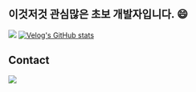 
## 이것저것 관심많은 초보 개발자입니다. 😄
<a href="https://baekwangho.github.io/" target="_blank"><img src="https://img.shields.io/badge/GitHub Pages-222222?style=for-the-badge&logo=GitHub Pages&logoColor=white"/></a>
[![Velog's GitHub stats](https://velog-readme-stats.vercel.app/api/badge?name=dev_qorh)](https://velog.io/@bkh1211) 

## Contact

<a href="mailto:qorhkdgh00@gmail.com"><img src="https://img.shields.io/badge/qorhkdgh00@gmail.com-EA4335?style=flat-square&logo=Gmail&logoColor=white"/></a>

